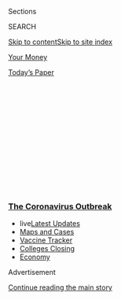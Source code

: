 <div id="app">

<div>

<div>

<div>

<div class="NYTAppHideMasthead css-1q2w90k e1suatyy0">

<div class="section css-ui9rw0 e1suatyy2">

<div class="css-eph4ug er09x8g0">

<div class="css-6n7j50">

</div>

<span class="css-1dv1kvn">Sections</span>

<div class="css-10488qs">

<span class="css-1dv1kvn">SEARCH</span>

</div>

[Skip to content](#site-content)[Skip to site index](#site-index)

</div>

<div id="masthead-section-label" class="css-1wr3we4 eaxe0e00">

[Your
Money](https://www.nytimes3xbfgragh.onion/section/your-money)

</div>

<div class="css-10698na e1huz5gh0">

</div>

</div>

<div id="masthead-bar-one" class="section hasLinks css-15hmgas e1csuq9d3">

<div class="css-uqyvli e1csuq9d0">

</div>

<div class="css-1uqjmks e1csuq9d1">

</div>

<div class="css-9e9ivx">

[](https://myaccount.nytimes3xbfgragh.onion/auth/login?response_type=cookie&client_id=vi)

</div>

<div class="css-1bvtpon e1csuq9d2">

[Today’s
Paper](https://www.nytimes3xbfgragh.onion/section/todayspaper)

</div>

</div>

</div>

</div>

<div data-aria-hidden="false">

<div id="site-content" data-role="main">

<div>

<div class="css-1aor85t" style="opacity:0.000000001;z-index:-1;visibility:hidden">

<div class="css-1hqnpie">

<div class="css-epjblv">

<span class="css-17xtcya">[Your
Money](/section/your-money)</span><span class="css-x15j1o">|</span><span class="css-fwqvlz">Your
Money: A Hub for Help During the Coronavirus
Crisis</span>

</div>

<div class="css-k008qs">

<div class="css-1iwv8en">

<span class="css-18z7m18"></span>

<div>

</div>

</div>

<span class="css-1n6z4y">https://nyti.ms/33vnSBV</span>

<div class="css-1705lsu">

<div class="css-4xjgmj">

<div class="css-4skfbu" data-role="toolbar" data-aria-label="Social Media Share buttons, Save button, and Comments Panel with current comment count" data-testid="share-tools">

  - 
  - 
  - 
  - 
    
    <div class="css-6n7j50">
    
    </div>

  - 

</div>

</div>

</div>

</div>

</div>

</div>

<div class="css-13pd83m">

<div class="css-l9svim">

### [<span class="css-pa1jbp"><span class="css-1rxm0ex">The Coronavirus</span><span class="css-1rxm0ex"> Outbreak</span></span>](https://www.nytimes3xbfgragh.onion/news-event/coronavirus?name=styln-coronavirus&region=TOP_BANNER&variant=undefined&block=storyline_menu_recirc&action=click&pgtype=Article&impression_id=6d6bc090-e392-11ea-bdca-c743cc6a6463)

  - <span class="css-ousu42"><span class="css-12clwdu">live</span>[Latest
    Updates](https://www.nytimes3xbfgragh.onion/2020/08/21/world/covid-19-coronavirus.html?name=styln-coronavirus&region=TOP_BANNER&variant=undefined&block=storyline_menu_recirc&action=click&pgtype=Article&impression_id=6d6bc091-e392-11ea-bdca-c743cc6a6463)</span>
  - <span class="css-ousu42">[Maps and
    Cases](https://www.nytimes3xbfgragh.onion/interactive/2020/us/coronavirus-us-cases.html?name=styln-coronavirus&region=TOP_BANNER&variant=undefined&block=storyline_menu_recirc&action=click&pgtype=Article&impression_id=6d6be7a0-e392-11ea-bdca-c743cc6a6463)</span>
  - <span class="css-ousu42">[Vaccine
    Tracker](https://www.nytimes3xbfgragh.onion/interactive/2020/science/coronavirus-vaccine-tracker.html?name=styln-coronavirus&region=TOP_BANNER&variant=undefined&block=storyline_menu_recirc&action=click&pgtype=Article&impression_id=6d6be7a1-e392-11ea-bdca-c743cc6a6463)</span>
  - <span class="css-ousu42">[Colleges
    Closing](https://www.nytimes3xbfgragh.onion/2020/08/19/us/colleges-closing-covid.html?name=styln-coronavirus&region=TOP_BANNER&variant=undefined&block=storyline_menu_recirc&action=click&pgtype=Article&impression_id=6d6be7a2-e392-11ea-bdca-c743cc6a6463)</span>
  - <span class="css-ousu42">[Economy](https://www.nytimes3xbfgragh.onion/live/2020/08/20/business/stock-market-today-coronavirus?name=styln-coronavirus&region=TOP_BANNER&variant=undefined&block=storyline_menu_recirc&action=click&pgtype=Article&impression_id=6d6be7a3-e392-11ea-bdca-c743cc6a6463)</span>

</div>

</div>

<div id="top-wrapper" class="css-1sy8kpn">

<div id="top-slug" class="css-l9onyx">

Advertisement

</div>

[Continue reading the main
story](#after-top)

<div class="ad top-wrapper" style="text-align:center;height:100%;display:block;min-height:250px">

<div id="top" class="place-ad" data-position="top" data-size-key="top">

</div>

</div>

<div id="after-top">

</div>

</div>

<div id="sponsor-wrapper" class="css-1hyfx7x">

<div id="sponsor-slug" class="css-19vbshk">

Supported by

</div>

[Continue reading the main
story](#after-sponsor)

<div id="sponsor" class="ad sponsor-wrapper" style="text-align:center;height:100%;display:block">

</div>

<div id="after-sponsor">

</div>

</div>

<div class="css-14oxmzc edomiq20">

<div class="css-ki347z">

<span class="css-1656jku">Aug. 13, 2020, 8:32 p.m.
ET</span><span class="css-xwx5dt"></span>

</div>

<span class="css-1dv1kvn" data-aria-live="polite">Aug. 13, 2020, 8:32
p.m. ET</span>

</div>

<div class="css-1vkm6nb ehdk2mb0">

# Your Money: A Hub for Help During the Coronavirus Crisis

</div>

<div class="css-18e8msd">

<div class="css-1ijkfeb epjyd6m0">

<div class="css-1txwxcy ey68jwv0" data-aria-hidden="true">

[![Ron
Lieber](https://static01.graylady3jvrrxbe.onion/images/2018/10/22/multimedia/author-ron-lieber/author-ron-lieber-thumbLarge.png
"Ron Lieber")](https://www.nytimes3xbfgragh.onion/by/ron-lieber)[![Tara
Siegel
Bernard](https://static01.graylady3jvrrxbe.onion/images/2019/01/18/multimedia/author-tara-siegel-bernard/author-tara-siegel-bernard-thumbLarge.png
"Tara Siegel Bernard")](https://www.nytimes3xbfgragh.onion/by/tara-siegel-bernard)

</div>

<div class="css-1baulvz">

By [<span class="css-1baulvz" itemprop="name">Ron
Lieber</span>](https://www.nytimes3xbfgragh.onion/by/ron-lieber) and
[<span class="css-1baulvz last-byline" itemprop="name">Tara Siegel
Bernard</span>](https://www.nytimes3xbfgragh.onion/by/tara-siegel-bernard)

</div>

</div>

</div>

<div class="section meteredContent css-1r7ky0e" name="articleBody" itemprop="articleBody">

<div class="css-79elbk" data-testid="photoviewer-wrapper">

<div class="css-z3e15g" data-testid="photoviewer-wrapper-hidden">

</div>

<div class="css-1a48zt4 ehw59r15" data-testid="photoviewer-children">

![<span class="css-cnj6d5 e1z0qqy90" itemprop="copyrightHolder"><span class="css-1ly73wi e1tej78p0">Credit...</span><span>Robert
Neubecker</span></span>](https://static01.graylady3jvrrxbe.onion/images/2020/03/22/business/18virus-hub/18virus-hub-articleLarge.jpg?quality=75&auto=webp&disable=upscale)

</div>

</div>

<div class="css-1fanzo5 StoryBodyCompanionColumn">

<div class="css-53u6y8">

We’re here to help.

The pandemic has put millions of people out of work, forced painful
sacrifices and put many in the position of needing help they never
imagined would be necessary. We assembled this guide to connect you with
information about government benefits, free services and financial
strategies to get you through this crisis.

If you have a question that we have not answered about different kinds
of relief, please write to <hubforhelp@NYTimes.com>. Ron and Tara will
read every message.

</div>

</div>

<div class="css-19qgada">

### Jump to information about:

  - [Unemployment Insurance](#link-2f8736c0)
  - [Paid Sick Leave and Family Leave](#link-4ccc30a7)
  - [Food Assistance](#link-3c2140bc)
  - [Mortgage Relief](#link-39bfe27a)
  - [Rent Relief](#link-1da1a7c4)
  - [Health Insurance](#link-74e96196)
  - [Credit Cards and Auto Loans](#link-75bcf9dc)
  - [Mental Health](#link-49737032)
  - [More Helpful Advice](#link-16f012f2)

</div>

<div>

</div>

<div class="css-1fanzo5 StoryBodyCompanionColumn">

<div class="css-53u6y8">

## Unemployment Insurance

A giant pandemic [relief
package](https://www.nytimes3xbfgragh.onion/2020/03/27/world/coronavirus-live-news-updates.html#link-1900f91a)
made significant — but temporary — changes to the way the unemployment
insurance system works. These changes expand the kinds of workers who
are eligible for unemployment, extend the amount of time people can
receive benefits and increase the amount people can receive.

</div>

</div>

<div class="css-1fanzo5 StoryBodyCompanionColumn">

<div class="css-53u6y8">

**Who is eligible?** The state programs that make up the unemployment
system now cover far more people than usual, including self-employed
people and part-time workers. Those who are unemployed, are partly
unemployed or cannot work for a wide variety of coronavirus-related
reasons will be more likely to receive benefits — and you don’t
necessarily need to lose your job to qualify. For example, if you’re
quarantined or have been furloughed — that is, you’re not being paid but
expect to return to your job eventually — you may be eligible.

**How much will someone get?** States set many of their own rules,
including for benefit amounts, which are generally calculated as a
percentage of your income over the past year, up to a certain maximum.
Some states are more generous than others, but unemployment typically
replaces roughly 45 percent of your lost income.

Whatever your benefit amount, the CARES Act also provided a temporary
increase of [$600
weekly](https://www.nytimes3xbfgragh.onion/interactive/2020/04/23/business/economy/unemployment-benefits-stimulus-coronavirus.html),
but only through July 31. Chances are good that there will be some kind
of extension of this federal relief, but the Senate has yet to pass a
bill that it could then attempt to reconcile with [the
one](https://www.nytimes3xbfgragh.onion/2020/05/15/us/politics/house-simulus-vote.html)
that the House passed in May.

On Aug. 8, President Trump issued a
[memorandum](https://www.whitehouse.gov/presidential-actions/memorandum-authorizing-needs-assistance-program-major-disaster-declarations-related-coronavirus-disease-2019/)
making $300 a week available (in lieu of the $600), but only if states
offer up an additional $100 weekly as well. [It is not
clear](https://www.nytimes3xbfgragh.onion/2020/08/09/business/trump-executive-orders-unemployment.html)
whether any will do so, and if so, how many weeks it would take for them
to start making payments to unemployed workers.

</div>

</div>

<div class="css-1fanzo5 StoryBodyCompanionColumn">

<div class="css-53u6y8">

**How long will it last?** Benefits could last nine months or more,
through a combination of state and federal programs. But the details
depend on your state.

Most states pay benefits for 26 weeks, though some offer less. After
that, federal legislation extends benefits by another 13 weeks. (Here’s
a [helpful illustration](https://labor.ny.gov/ui/cares-act.shtm) that
breaks down how the program works in New York State.)

In periods of high unemployment, your state may also offer its own
extended benefit program. Extended benefits usually last for half the
length of the state’s standard benefit period.

**What else should I know?** Being eligible for benefits doesn’t mean
the process is easy.

Many states administering these benefits are relying on [archaic
systems](https://www.nytimes3xbfgragh.onion/2020/04/17/nyregion/coronavirus-pandemic-unemployment-assistance-ny-delays.html),
which have been overwhelmed by the influx of claims. That has left [many
people](https://www.nytimes3xbfgragh.onion/2020/04/23/us/florida-coronavirus-unemployment.html)
[beyond
frustrated](https://www.nytimes3xbfgragh.onion/2020/05/08/nyregion/unemployment-benefits-ny-coronavirus.html)
because they were locked out, unable to submit applications or wondering
if and when a check would ever arrive. If you’re still encountering
difficulty, try contacting your elected state and federal
representatives for help. [Legal
Aid](https://www.americanbar.org/groups/legal_services/flh-home/flh-free-legal-help/)
is another good resource for lower-income households.

</div>

</div>

<div>

</div>

<div class="css-1fanzo5 StoryBodyCompanionColumn">

<div class="css-53u6y8">

## Paid Sick Leave and Family Leave

The CARES Act gives many American workers paid leave if they need to
take time off because of the outbreak, but [there are a lot of
exceptions,](https://www.nytimes3xbfgragh.onion/2020/03/14/opinion/coronavirus-pelosi-sick-leave.html)
and how the benefits work depends on your
[circumstances](https://www.nytimes3xbfgragh.onion/2020/05/08/upshot/virus-paid-leave-pandemic.html).

<div id="NYT_MAIN_CONTENT_1_REGION" class="css-9tf9ac">

<div>

</div>

</div>

**Who is eligible?** Most workers at small and midsize companies, as
well as government employees. And that includes part-time workers.

</div>

</div>

<div class="css-1fanzo5 StoryBodyCompanionColumn">

<div class="css-53u6y8">

**How much will they receive?** Eligible employees get two weeks of paid
sick leave if they are ill or seeking care, as long as they’ve been
employed at least 30 days. They can receive their full pay, up to $511 a
day.

Some workers can also get 12 weeks of paid leave to care for children
whose schools are closed, or whose child care provider is unavailable
because of the outbreak, but fewer workers qualify for this type of
leave. They can receive two-thirds of their usual pay, up to $200 a day.

Part-time workers will be paid the amount they typically earn in a
two-week period, up to the daily limits. People who are self-employed —
including gig workers like Uber drivers and Instacart shoppers — can
also receive paid leave, but they must calculate their average daily
income and claim it as a tax credit.

**Who is left out?** Employers with fewer than 50 workers can [deny
workers the child-care
leave](https://www.nytimes3xbfgragh.onion/2020/04/02/us/politics/coronavirus-paid-leave.html)
(but not the sick leave) if it would be hard on their businesses, and
companies with more than 500 employees are excluded from the rules
entirely. [Many workers at big
businesses](https://www.bls.gov/ncs/ebs/benefits/2019/ownership/private/table31a.pdf)
already have paid sick leave, but their employers’ low-wage workers are
the least likely to be covered. The New America Foundation has published
[a detailed
list](https://www.newamerica.org/better-life-lab/reports/which-companies-still-arent-offering-paid-sick-days/)
of large employers (mostly consumer-facing companies like retailers,
restaurant chains and hotels) and their policies.

**How long do benefits last?** These changes aren’t permanent — the
leave law expires Dec. 31. You can find out more from the Department of
Labor, which has posted a [fact sheet for
workers](https://www.dol.gov/agencies/whd/pandemic/ffcra-employee-paid-leave)
and a [Q\&A](https://www.dol.gov/agencies/whd/pandemic/ffcra-questions).

</div>

</div>

<div>

</div>

<div class="css-1fanzo5 StoryBodyCompanionColumn">

<div class="css-53u6y8">

## Food Assistance

If you are experiencing food insecurity for the first time, you’re not
alone. If you’ve never used a food pantry, it might help to read [a
few](https://medium.com/wake-up-call/i-went-to-the-food-bank-for-the-first-time-37450c89b959)
[dispatches](https://workingclassstudies.wordpress.com/2011/12/05/a-visit-to-the-food-pantry/)
[from
others](https://www.npr.org/sections/thesalt/2019/06/30/735881297/opinion-being-hungry-in-america-is-hard-work-food-banks-need-your-help)
who started getting groceries at local food banks. Here’s a list of
[myths](https://solvehungertoday.org/blog/visiting-food-pantry-myths-facts/)
about food pantries and
[tips](https://extension.sdstate.edu/tips-visiting-food-pantry) for
visiting them. To find your nearest food pantry, start with the map
[here](https://ampleharvest.org/find-pantry/).

</div>

</div>

<div class="css-1fanzo5 StoryBodyCompanionColumn">

<div class="css-53u6y8">

Many people who experience even a temporary loss of income can become
eligible for food stamps but do not realize it. The formal name for the
program is Supplemental Nutrition Assistance Program, or SNAP, and
eligibility may vary by state. Here’s [Ron’s
column](https://www.nytimes3xbfgragh.onion/2020/07/17/your-money/food-stamps-coronavirus.html)
explaining how the system works.

The federal F.A.Q. about SNAP eligibility is
[here](https://www.fns.usda.gov/snap/recipient/eligibility), and you can
learn more about your state’s rules via [this
map](https://www.fns.usda.gov/snap/state-directory). As Tara noted in a
recent
[article](https://www.nytimes3xbfgragh.onion/2020/05/01/your-money/food-stamps-snap-coronavirus.html),
it isn’t always possible to use SNAP benefits when buying groceries
online.

## Mortgage Relief

[Millions of
homeowners](https://www.nytimes3xbfgragh.onion/2020/05/15/business/coronavirus-mortgage-relief.html)
have pressed the pause button on their mortgage payments, a form of
relief extended by the CARES Act. Not all homeowners are covered under
the new law, however, and many borrowers seeking relief have been given
inaccurate information. Here’s what you need to know.

**Who is covered by the law?** Homeowners with mortgages backed by the
federal government are permitted to [temporarily suspend their
payments](https://www.fhfa.gov/Homeownersbuyer/MortgageAssistance/Pages/Coronavirus-Assistance-Information.aspx),
a process called forbearance, for up to a year. This covers about 70
percent of mortgage holders and includes loans backed by Fannie Mae or
Freddie Mac, loans insured by the Federal Housing Administration (known
as F.H.A. loans) and those guaranteed by the Department of Veterans
Affairs and the Department of Agriculture.

About 30 percent of mortgage holders have loans owned by banks or other
private investors. They are not covered by the new law, but many of
these homeowners have received similar relief, often granted in
three-month increments.

**Who controls my mortgage?** You can search your address on
[various](https://www.consumerfinance.gov/ask-cfpb/how-can-i-tell-who-owns-my-mortgage-en-214/)
[government
websites](https://www.makinghomeaffordable.gov/get-answers/Pages/get-answers-find-out-mortgage.aspx).

**What happens after forbearance?** You must make up for the payments
you skip. The process will vary depending on your personal circumstances
— and who owns your loan.

If you have a federally backed loan, your servicer should present you
with several ways to become current on your mortgage — and none of them
require you to immediately pay the money back in a lump sum (although
you can if you want to). If you can afford to resume your regular
payments, you might pay the money back over several months, for example,
or settle up when the home is sold, refinanced or when the mortgage term
is up.

</div>

</div>

<div class="css-1fanzo5 StoryBodyCompanionColumn">

<div class="css-53u6y8">

People who still cannot afford to make their mortgage payments after the
forbearance period expires will probably have to lower their monthly
payment by modifying their loan, a more formal process that will require
an application.

For mortgage holders with loans owned by banks or private investors,
[the
options](https://www.nytimes3xbfgragh.onion/2020/05/15/business/coronavirus-mortgage-relief.html)
aren’t always as clear or as accommodating.

**What about foreclosure?** Federal housing officials [recently
extended](https://www.fhfa.gov/Media/PublicAffairs/Pages/FHFA-Extends-Foreclosure-and-Eviction-Moratorium-6172020.aspx)a
nationwide eviction and foreclosure moratorium for borrowers with loans
backed by Fannie Mae, Freddie Mac and the F.H.A. This includes
foreclosures that are already in progress.

**Where can I get assistance?** If you don’t feel like you are being
treated fairly — or are simply overwhelmed by the process — it might
help to [find a housing
counselor](https://apps.hud.gov/offices/hsg/sfh/hcc/hcs.cfm). For more
information, check out our short [resource guide
here](https://www.nytimes3xbfgragh.onion/2020/05/15/business/covid-mortgage-forbearance.html).

## Rent Relief

While rent payments nationwide [have not
yet](https://www.nytimes3xbfgragh.onion/2020/05/31/business/economy/coronavirus-rent-landlords-tenants.html)
fallen precipitously, every person who can’t pay is in crisis, and fear
remains high that more
[trouble](https://www.nytimes3xbfgragh.onion/2020/05/27/us/coronavirus-evictions-renters.html?action=click&module=RelatedLinks&pgtype=Article)
is coming.

**Where can I get help?** ** Here’s Ron’s
[column](https://www.nytimes3xbfgragh.onion/2020/07/11/your-money/coronavirus-eviction-prevention-renters-landlord.html)
on how to prevent your own eviction, and it includes a number of links
with plenty of detail.

If your landlord won’t give you a break and you want to see what legal
options you might have, you can search for a low or no-cost legal
assistance office near you via the Legal Services Corporation’s
[map](https://www.lsc.gov/what-legal-aid/find-legal-aid). Just Shelter,
a tenant advocacy group formed by Matthew Desmond and Tessa Lowinske
Desmond, also offers
[information](https://justshelter.org/community-resources/) on local
organizations that can provide advice to renters in distress.

</div>

</div>

<div class="css-1fanzo5 StoryBodyCompanionColumn">

<div class="css-53u6y8">

**What are governments doing?** ** State and local governments have
offered some eviction protection.<span class="css-8l6xbc evw5hdy0">
</span>Mr. Desmond, the author of the book
“[Evicted](https://www.nytimes3xbfgragh.onion/2016/02/28/books/review/matthew-desmonds-evicted-poverty-and-profit-in-the-american-city.html),”
is also the founder of Eviction Lab, which maintains [a
list](https://evictionlab.org/covid-eviction-policies/) of local and
regional actions to pause evictions of renters. It has also published a
[scorecard](https://evictionlab.org/covid-policy-scorecard/) that
examines state policies and how they’ve changed since the pandemic took
hold.

The CARES Act put a temporary, nationwide [eviction
moratorium](https://crsreports.congress.gov/product/pdf/IN/IN11320) in
place for any renters whose landlords have mortgages backed or owned by
Fannie Mae, Freddie Mac or the Federal Housing Administration. This
expired at the end of July, and it’s not clear if any extension is
coming, though President Trump has voiced his support for one in an
[executive
order](https://www.whitehouse.gov/presidential-actions/executive-order-fighting-spread-covid-19-providing-assistance-renters-homeowners/).

**What about my landlord?** Regulators have also [told
landlords](https://www.fhfa.gov/Media/PublicAffairs/Pages/FHFA-Moves-to-Provide-Eviction-Suspension-Relief-for-Renters-in-Multifamily-Properties.aspx)
whose own mortgages are owned by Fannie or Freddie that they can use
forbearance on their own mortgages, just as long as they do not evict
tenants after they pause their mortgage payments. The challenge for
renters is figuring out whether their landlord has such a mortgage. This
information sometimes appears if you look up the address in the
[National Housing Preservation
Database](https://preservationdatabase.org/about-the-database/) or in
[another one](https://nlihc.org/federal-moratoriums) that the National
Low Income Housing Coalition created.

If the landlord’s mortgage is not in forbearance, renters who skip
payments could be risking eviction if there has not been a local
prohibition.

</div>

</div>

<div>

</div>

<div class="css-1fanzo5 StoryBodyCompanionColumn">

<div class="css-53u6y8">

## Health Insurance

Millions of Americans [most likely
lost](https://www.kff.org/coronavirus-covid-19/issue-brief/eligibility-for-aca-health-coverage-following-job-loss/)
their health coverage along with their jobs. And many others can no
longer afford the policy they were paying for on their own.

If your situation has recently changed,[you have more
options](https://www.nytimes3xbfgragh.onion/2020/03/25/upshot/coronavirus-health-insurance-faq.html)
now than in previous crises. But navigating the [complex
web](https://www.kff.org/health-reform/issue-brief/changes-in-income-and-health-coverage-eligibility-after-job-loss-due-to-covid-19/)
of alternatives and figuring out how to qualify can be a challenge.

</div>

</div>

<div class="css-1fanzo5 StoryBodyCompanionColumn">

<div class="css-53u6y8">

**If your income has dwindled to almost nothing.** People earning very
little will most likely be eligible for the federal-state health
insurance program known as Medicaid in 36 states and the District of
Columbia. Because of the Affordable Care Act, most states now allow all
residents to qualify for Medicaid if their household’s monthly income is
below a certain threshold — around $1,400 a month for a single person or
$2,950 for a family of four. That calculation should include any normal
unemployment benefits you are receiving, but not the additional $600 a
week being paid temporarily and not the direct
[stimulus](https://www.nytimes3xbfgragh.onion/2020/08/13/business/economy/unemployment-benefits-coronavirus.html)
payment authorized under recent [relief
legislation](https://www.nytimes3xbfgragh.onion/article/coronavirus-stimulus-package-questions-answers.html).

**If your income is too high for Medicaid.** Those earning more can
probably buy coverage through the marketplaces established under the
Affordable Care Act — and you may qualify for substantial subsidies. If
you lose your job for any reason, you are permitted to sign up during [a
special enrollment
period.](https://www.healthcare.gov/have-job-based-coverage/if-you-lose-job-based-coverage/)

People who want to buy coverage even in the absence of a job loss might
be able to do so if they live in states that run their own marketplaces;
some of those states have established special enrollment periods. But
the [Trump administration decided in April that it would
not](https://www.nytimes3xbfgragh.onion/2020/04/01/upshot/obamacare-markets-coronavirus-trump.html)
reopen the federal Healthcare.gov marketplaces to new customers. Those
marketplaces are used in 38 states.

If you already have a marketplace plan but have experienced a drop in
income, you can go back into the system — even outside of an open
enrollment period — and adjust your income, which may result in greater
subsidies.

It’s also possible to keep your insurance if you lost your job, but that
tends to be more expensive than buying coverage in the Obamacare
marketplaces.

**I have a job and a workplace plan. What about me?** You may have a
chance to [change your
coverage](https://www.nytimes3xbfgragh.onion/2020/05/12/business/employer-health-plans-coronavirus.html)
or add family members outside of an open enrollment period, which
usually isn’t possible. The Internal Revenue Service recently made an
exception, but your employer doesn’t have to offer this option.

For more details on the various coverage options, check out [this
piece](https://www.nytimes3xbfgragh.onion/2020/03/25/upshot/coronavirus-health-insurance-faq.html)
by Margot Sanger-Katz and Reed Abelson. (At least one health insurance
company, UnitedHealth, is[offering modest
relief](https://www.nytimes3xbfgragh.onion/2020/05/07/health/unitedhealth-coronavirus.html)
by providing enrollees with a break on premiums.)

</div>

</div>

<div class="css-1fanzo5 StoryBodyCompanionColumn">

<div class="css-53u6y8">

## Credit Cards and Auto Loans

If you need temporary relief on your credit card or auto loan payments,
many lenders are offering at least some help.

Start with the website for your lenders and read what they have posted.
Some have made their policies more stingy since Ron [first
reported](https://www.nytimes3xbfgragh.onion/2020/03/17/your-money/loan-waivers-coronavirus.html)
on changes in March.

If you call for help via phone, record the conversation if you can or at
least get written documentation of any changes the lender agrees to.
[This column from
Ron](https://www.nytimes3xbfgragh.onion/2020/05/16/business/coronavirus-financial-help.html)
explains how and why.

Among the options you can ask for are permission to skip payments (with
waived interest charges during the months you skip), the elimination of
late or other fees and a permanently lower interest rate. Ask how any
change might affect your credit score and whether you’ll have to make up
missed payments in one lump sum right after the zero-payment months.

## Mental Health

Financial losses often come with emotional strain, at the very point
when people may be least likely to spend money on care for themselves.

If you are in severe distress, the number for the free, confidential
[National Suicide Prevention
Hotline](https://suicidepreventionlifeline.org/our-crisis-centers/) is
1-800-273-8255. It’s open at all hours. Or text HELLO to
[741741](https://www.crisistextline.org/text-us/).

Many mental health practitioners do pro bono work or charge fees on a
sliding scale. There does not appear to be a national directory of such
providers, but there is no reason not to contact local ones to ask about
low or no-cost services.

</div>

</div>

<div class="css-1fanzo5 StoryBodyCompanionColumn">

<div class="css-53u6y8">

The National Alliance on Mental Illness maintains [a help
line](https://nami.org/Support-Education/NAMI-HelpLine/NAMI-HelpLine-FAQs)
that can provide referrals to local resources as well. Its number is
1-800-950-6264.

## More Helpful Advice

  - **Help for the Self-Employed.** The self-employed often have fewer
    protections than employees working for companies and other
    organizations, but two legislative packages extended several new
    benefits to help them cope during the pandemic. Paid sick and family
    leave is now available in the form of a tax credit. Unemployment
    insurance is also newly available to gig workers, independent
    contractors and freelancers who are usually ineligible. And
    self-employed people who can no longer afford their health insurance
    or want to buy new polices may have more options. [Tara’s
    story](https://www.nytimes3xbfgragh.onion/article/self-employed-workers-unemployment-coronavirus-stimulus-package.html)
    has more details.

  - **You have some flexibility with your federal student loans.** In
    fact, you should have automatically received relief without lifting
    a finger: Borrowers have been placed in so-called administrative
    forbearance, which allows you to temporarily stop making payments
    until Sept. 30. In August, President Trump issued [a
    memorandum](https://www.whitehouse.gov/presidential-actions/memorandum-continued-student-loan-payment-relief-covid-19-pandemic/)
    extending this relief through the end of December.
    
    No interest will accrue during this period, and borrowers who want
    to continue making loan payments can do so.
    
    The Education Department says that these skipped payments will still
    count toward loan forgiveness for borrowers in income-driven
    repayment and public service loan forgiveness programs, as long as
    the other usual requirements are fulfilled.
    
    If you have more questions, check out the Education Department’s
    Q\&A
    [here](https://studentaid.gov/announcements-events/coronavirus#borrower-questions).
    Some private lenders are offering relief programs, too.

  - **How to help.** There is no shortage of need right now — and no
    shortage of guides to helping. The New York Times has a [basic
    guide](https://www.nytimes3xbfgragh.onion/article/coronavirus-how-to-help-donations-charities.html)
    to coronavirus giving,
    [suggestions](https://www.nytimes3xbfgragh.onion/2020/03/27/smarter-living/coronavirus-charity-donations.html)
    on where to donate money, some practical tips on [what not to
    do](https://www.nytimes3xbfgragh.onion/2020/04/10/nyregion/coronavirus-help-healthcare-workers.html)
    and an
    [explainer](https://www.nytimes3xbfgragh.onion/2020/04/13/style/self-care/donate-clothes-coronavirus.html)
    on donating clothes.
    
    Ron wrote [a
    column](https://www.nytimes3xbfgragh.onion/2020/05/30/your-money/philanthropy-charity-giving-coronavirus.html)
    about the kind of direct giving that allows you to channel money to
    individuals with immediate cash needs. The New York Times has also
    started [our own
    campaign](https://www.nytimes3xbfgragh.onion/2020/04/01/reader-center/neediest-cases-covid-19-relief-campaign.html)
    as part of our Neediest Cases fund.

  - **Don’t forget about property taxes.** Despite the economic strain
    caused by the virus, in many places, homeowners are still expected
    to make property tax payments by the usual deadlines. If they were
    postponed, they could wreak havoc on local budgets. Our colleague
    Ann Carrns[has a
    story](https://www.nytimes3xbfgragh.onion/2020/04/10/your-money/coronavirus-property-taxes.html?campaign_id=12&emc=edit_my_20200413&instance_id=17606&nl=your-money&regi_id=8921505&segment_id=25000&te=1&user_id=1f51a0e7a2edf91cad2fd25cabf8cd78)
    with more information. You can find details on jurisdictions that
    may offer some leeway in [this
    chart](https://www.inmyarea.com/research/covid-property-tax-breaks-by-state#special-relief-program-deadline-extensions).
    
    There are situations where you may get a break. If you have paused
    payments on your federally backed loan and you pay taxes and
    insurance from an escrow account, your mortgage servicer should
    continue to advance those payments as well, according to the Federal
    Housing Finance Agency. But if you don’t use an escrow account for
    taxes and insurance, you will need to continue making those payments
    on your own unless your locality provides some flexibility or
    relief.

  - **Mistaken stimulus payments.** Think you received a payment by
    mistake, say, for a relative who is among the over one million
    deceased individuals to whom the government made payments? Don’t
    spend the money. The Internal Revenue Service may well realize its
    mistake and ask for it back come tax time in 2021.

  - **Financial planners are offering free advice.** [Dozens of
    members](https://www.xyplanningnetwork.com/?_advisor_search=%22coronavirus%20relief%22)
    of the XY Planning Network have offered to help people through phone
    consultations. The Financial Planning Association has [its own
    list](https://www.onefpa.org/Pages/ProBonoPlanning.aspx) of
    volunteer certified financial planners, [as
    does](https://www.napfa.org/find-an-advisor) the National
    Association of Personal Financial Advisors.

  - **What to know about Social Security.** Older workers who have lost
    their jobs and are short on savings may be contemplating whether
    they should file for Social Security earlier than they had
    anticipated. Filing before your [full retirement
    age](https://www.ssa.gov/planners/retire/retirechart.html) has
    serious implications, which may reduce your monthly check
    forevermore. Before you decide, consider [the following
    strategies](https://www.nytimes3xbfgragh.onion/2020/04/17/business/retiring-social-security-jobs-coronavirus-pandemic.html).
    (And if you’re eligible for unemployment, you might apply for that
    first.)
    
    The Social Security Administration has mostly closed its 1,200
    offices for routine requests like help with benefit claims. Those
    requests should go through the agency’s toll-free phone line,
    1-800-772-1213, and its
    [website](https://www.ssa.gov/onlineservices/). In-person assistance
    is still available for crucial services, like reinstatement of
    benefits and assistance for those with severe disabilities. Those
    seeking in-person help must call in advance. Mark Miller has details
    [here](https://www.nytimes3xbfgragh.onion/2020/03/17/business/retirement/coronavirus-social-security.html).

  - **You can use a retirement account in new ways.** Many people who
    are out of work may be turning to their retirement accounts for
    emergency cash. Under normal circumstances, that would trigger taxes
    and penalties. But the CARES Act provides more flexible hardship
    options for 401(k) and individual retirement accounts. But even
    newly jobless people who don’t need to tap their savings have a
    decision to make: Leave the money in a former employer’s plan or
    roll it over to an individual retirement account? All of these
    situations require some analysis. [This
    story](https://www.nytimes3xbfgragh.onion/2020/05/10/business/401k-rollover-faq.html)
    can help.

  - **Get your free credit report.** Consumers can now check their
    credit reports from each of the Big Three credit firms each week,
    free of charge, instead of just once a year. Routine checks have
    always been wise, but now they are essential — particularly if
    you’re skipping payments with the permission of your lender. Even
    if your lender says this relief won’t hurt your credit profile,
    mistakes are bound to happen. To find out more about how to check
    your report and what to look for, read [Ann’s story
    here.](https://www.nytimes3xbfgragh.onion/2020/05/15/your-money/coronavirus-credit-reports.html)

  - **Watch out for fraud.** Whether it’s a shady sales pitch for a
    gravity-defying investment or a website offering masks that never
    arrive, coronavirus-related fraud is on the rise. These
    solicitations may arrive by telephone, text messages, email, social
    media, even in [store parking
    lots,](https://www.nytimes3xbfgragh.onion/2020/04/05/us/politics/coronavirus-scams-fraud-price-gouging.html)
    which is why consumers must remain hypervigilant. This[story from
    Tara](https://www.nytimes3xbfgragh.onion/2020/03/13/business/coronavirus-scams.html)
    looks at overhyped pitches for complex investments, while [this
    piece from
    Ann](https://www.nytimes3xbfgragh.onion/2020/04/17/your-money/coronavirus-fraud.html)
    surveys the landscape of bogus practices. The[Consumer Financial
    Protection
    Bureau](https://www.consumerfinance.gov/about-us/blog/beware-coronavirus-related-scams/)
    and the[Federal Trade
    Commission](https://www.consumer.ftc.gov/features/coronavirus-scams-what-ftc-doing)
    have also posted warnings about coronavirus fraud, and a Bentley
    University professor named Steve Weisman also keeps a [running
    list](https://scamicide.com/tag/coronavirus-scams/) of virus-related
    scams.

</div>

</div>

</div>

<div>

</div>

<div>

</div>

<div>

</div>

<div>

<div id="bottom-wrapper" class="css-1ede5it">

<div id="bottom-slug" class="css-l9onyx">

Advertisement

</div>

[Continue reading the main
story](#after-bottom)

<div id="bottom" class="ad bottom-wrapper" style="text-align:center;height:100%;display:block;min-height:90px">

</div>

<div id="after-bottom">

</div>

</div>

</div>

</div>

</div>

## Site Index

<div>

</div>

## Site Information Navigation

  - [© <span>2020</span> <span>The New York Times
    Company</span>](https://help.nytimes3xbfgragh.onion/hc/en-us/articles/115014792127-Copyright-notice)

<!-- end list -->

  - [NYTCo](https://www.nytco.com/)
  - [Contact
    Us](https://help.nytimes3xbfgragh.onion/hc/en-us/articles/115015385887-Contact-Us)
  - [Work with us](https://www.nytco.com/careers/)
  - [Advertise](https://nytmediakit.com/)
  - [T Brand Studio](http://www.tbrandstudio.com/)
  - [Your Ad
    Choices](https://www.nytimes3xbfgragh.onion/privacy/cookie-policy#how-do-i-manage-trackers)
  - [Privacy](https://www.nytimes3xbfgragh.onion/privacy)
  - [Terms of
    Service](https://help.nytimes3xbfgragh.onion/hc/en-us/articles/115014893428-Terms-of-service)
  - [Terms of
    Sale](https://help.nytimes3xbfgragh.onion/hc/en-us/articles/115014893968-Terms-of-sale)
  - [Site
    Map](https://spiderbites.nytimes3xbfgragh.onion)
  - [Help](https://help.nytimes3xbfgragh.onion/hc/en-us)
  - [Subscriptions](https://www.nytimes3xbfgragh.onion/subscription?campaignId=37WXW)

</div>

</div>

</div>

</div>
